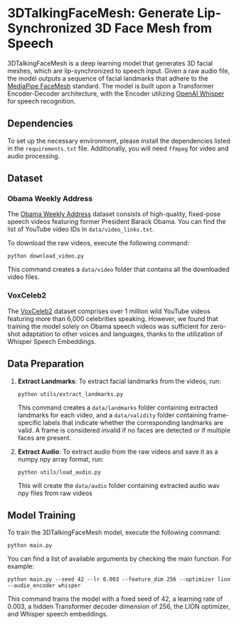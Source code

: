 # 3DTalkingFaceMesh: Generate Lip-Synchronized 3D Face Mesh from Speech
3DTalkingFaceMesh is a deep learning model that generates 3D facial meshes, which are lip-synchronized to speech input. Given a raw audio file, the model outputs a sequence of facial landmarks that adhere to the [MediaPipe FaceMesh](https://google.github.io/mediapipe/solutions/face_mesh.html#:~:text=MediaPipe%20Face%20Mesh%20is%20a,for%20a%20dedicated%20depth%20sensor.) standard. The model is built upon a Transformer Encoder-Decoder architecture, with the Encoder utilizing [OpenAI Whisper](https://huggingface.co/openai/whisper-base) for speech recognition.


## Dependencies
To set up the necessary environment, please install the dependencies listed in the `requirements.txt` file. Additionally, you will need `ffmpeg` for video and audio processing.

## Dataset

### Obama Weekly Address
The [Obama Weekly Address](https://obamawhitehouse.archives.gov/briefing-room/weekly-address) dataset consists of high-quality, fixed-pose speech videos featuring former President Barack Obama. You can find the list of YouTube video IDs in `data/video_links.txt`.

To download the raw videos, execute the following command:

```
python download_video.py
```

This command creates a `data/video` folder that contains all the downloaded video files.

### VoxCeleb2
The [VoxCeleb2](https://www.robots.ox.ac.uk/~vgg/data/voxceleb/vox2.html) dataset comprises over 1 million wild YouTube videos featuring more than 6,000 celebrities speaking. However, we found that training the model solely on Obama speech videos was sufficient for zero-shot adaptation to other voices and languages, thanks to the utilization of Whisper Speech Embeddings.

## Data Preparation

1. **Extract Landmarks**: To extract facial landmarks from the videos, run:

    ```
    python utils/extract_landmarks.py
    ```

    This command creates a `data/landmarks` folder containing extracted landmarks for each video, and a `data/validity` folder containing frame-specific labels that indicate whether the corresponding landmarks are valid. A frame is considered invalid if no faces are detected or if multiple faces are present.

2. **Extract Audio**: To extract audio from the raw videos and save it as a numpy npy array format, run: 

    ```
    python utils/load_audio.py
    ```

    This will create the `data/audio` folder containing extracted audio wav npy files from raw videos


## Model Training

To train the 3DTalkingFaceMesh model, execute the following command:

```
python main.py
```

You can find a list of available arguments by checking the main function. For example:

```
python main.py --seed 42 --lr 0.003 --feature_dim 256 --optimizer lion --audio_encoder whisper
```

This command trains the model with a fixed seed of 42, a learning rate of 0.003, a hidden Transformer decoder dimension of 256, the LION optimizer, and Whisper speech embeddings.



